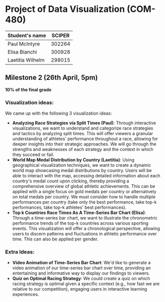 # Project of Data Visualization (COM-480)

| Student's name | SCIPER |
| -------------- | ------ |
| Paul McIntyre | 302264 |
| Elisa Bianchi | 300928 |
| Laetitia Wilhelm | 298015 |

## Milestone 2 (26th April, 5pm)

**10% of the final grade**
### Visualization ideas:
We came up with the following 3 visualization ideas:
  - **Analyzing Race Strategies via Split Times (Paul)**: Through interactive visualizations, we want to understand and categorize race strategies and tactics by analyzing split times. This will offer viewers a granular understanding of athletes' performance throughout a race, allowing for deeper insights into their strategic approaches. We will go through the strengths and weaknesses of each strategy and the context in which they succeed or fail.
  - **World Map Medal Distribution by Country (Laetitia)**: Using geographical visualization techniques, we want to create a dynamic world map showcasing medal distributions by country. Users will be able to interact with the map, accessing detailed information about each country's medal count upon clicking, thereby providing a comprehensive overview of global athletic achievements. This can be applied with a single focus on gold medals per country or alternatively on total medals per country. We must consider how to handle multiple performances per country (take only the best performance, take top-k performances, take top-k athletes' best performances).
  - **Top k Countries Race Times As A Time-Series Bar Chart (Elisa)**: Through a time-series bar chart, we want to illustrate the chronometric performance trends of the top-k countries across various sporting events. This visualization will offer a chronological perspective, allowing users to discern patterns and fluctuations in athletic performance over time. This can also be applied per gender.
  
### Extra Ideas:
  - **Video Animation of Time-Series Bar Chart**: We'd like to generate a video animation of our time-series bar chart over time, providing an entertaining and informative way to display our findings to viewers.
  - **Quiz on Optimal Racing Strategy**: We could create a quiz on which racing strategy is optimal given a specific context (e.g., how fast we are relative to our competition), engaging users in interactive learning experiences.
